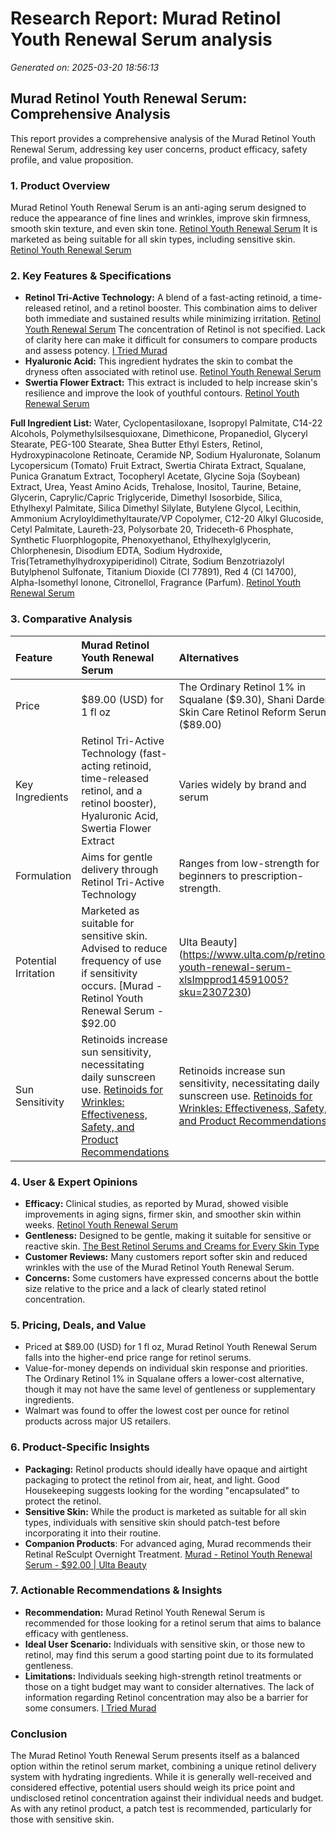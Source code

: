 # Research Report: Murad Retinol Youth Renewal Serum analysis

*Generated on: 2025-03-20 18:56:13*

## Murad Retinol Youth Renewal Serum: Comprehensive Analysis

This report provides a comprehensive analysis of the Murad Retinol Youth Renewal Serum, addressing key user concerns, product efficacy, safety profile, and value proposition.

### 1. Product Overview

Murad Retinol Youth Renewal Serum is an anti-aging serum designed to reduce the appearance of fine lines and wrinkles, improve skin firmness, smooth skin texture, and even skin tone. [Retinol Youth Renewal Serum](https://www.murad.com/products/retinol-youth-renewal-serum) It is marketed as being suitable for all skin types, including sensitive skin. [Retinol Youth Renewal Serum](https://www.murad.com/products/retinol-youth-renewal-serum)

### 2. Key Features & Specifications

*   **Retinol Tri-Active Technology:** A blend of a fast-acting retinoid, a time-released retinol, and a retinol booster. This combination aims to deliver both immediate and sustained results while minimizing irritation. [Retinol Youth Renewal Serum](https://www.murad.com/products/retinol-youth-renewal-serum) The concentration of Retinol is not specified. Lack of clarity here can make it difficult for consumers to compare products and assess potency. [I Tried Murad](https://www.refinery29.com/en-us/murad-retinol-youth-renewal-serum-review)
*   **Hyaluronic Acid:** This ingredient hydrates the skin to combat the dryness often associated with retinol use. [Retinol Youth Renewal Serum](https://www.murad.com/products/retinol-youth-renewal-serum)
*   **Swertia Flower Extract:** This extract is included to help increase skin's resilience and improve the look of youthful contours. [Retinol Youth Renewal Serum](https://www.murad.com/products/retinol-youth-renewal-serum)

**Full Ingredient List:** Water, Cyclopentasiloxane, Isopropyl Palmitate, C14-22 Alcohols, Polymethylsilsesquioxane, Dimethicone, Propanediol, Glyceryl Stearate, PEG-100 Stearate, Shea Butter Ethyl Esters, Retinol, Hydroxypinacolone Retinoate, Ceramide NP, Sodium Hyaluronate, Solanum Lycopersicum (Tomato) Fruit Extract, Swertia Chirata Extract, Squalane, Punica Granatum Extract, Tocopheryl Acetate, Glycine Soja (Soybean) Extract, Urea, Yeast Amino Acids, Trehalose, Inositol, Taurine, Betaine, Glycerin, Caprylic/Capric Triglyceride, Dimethyl Isosorbide, Silica, Ethylhexyl Palmitate, Silica Dimethyl Silylate, Butylene Glycol, Lecithin, Ammonium Acryloyldimethyltaurate/VP Copolymer, C12-20 Alkyl Glucoside, Cetyl Palmitate, Laureth-23, Polysorbate 20, Trideceth-6 Phosphate, Synthetic Fluorphlogopite, Phenoxyethanol, Ethylhexylglycerin, Chlorphenesin, Disodium EDTA, Sodium Hydroxide, Tris(Tetramethylhydroxypiperidinol) Citrate, Sodium Benzotriazolyl Butylphenol Sulfonate, Titanium Dioxide (CI 77891), Red 4 (CI 14700), Alpha-Isomethyl Ionone, Citronellol, Fragrance (Parfum). [Retinol Youth Renewal Serum](https://www.murad.com/products/retinol-youth-renewal-serum)

### 3. Comparative Analysis

| Feature                 | Murad Retinol Youth Renewal Serum                                                                                                                                                                                          | Alternatives                                                                                                                                            |
| :---------------------- | :--------------------------------------------------------------------------------------------------------------------------------------------------------------------------------------------------------------------- | :------------------------------------------------------------------------------------------------------------------------------------------------------ |
| Price                   | \$89.00 (USD) for 1 fl oz                                                                                                                                                                                           | The Ordinary Retinol 1% in Squalane (\$9.30), Shani Darden Skin Care Retinol Reform Serum (\$89.00)                                                     |
| Key Ingredients         | Retinol Tri-Active Technology (fast-acting retinoid, time-released retinol, and a retinol booster), Hyaluronic Acid, Swertia Flower Extract                                                                                | Varies widely by brand and serum                                                                                                                        |
| Formulation             | Aims for gentle delivery through Retinol Tri-Active Technology                                                                                                                                                        | Ranges from low-strength for beginners to prescription-strength.                                                                                                   |
| Potential Irritation    | Marketed as suitable for sensitive skin. Advised to reduce frequency of use if sensitivity occurs. [Murad - Retinol Youth Renewal Serum - $92.00 | Ulta Beauty](https://www.ulta.com/p/retinol-youth-renewal-serum-xlsImpprod14591005?sku=2307230)                                                                                                               | Lower strengths may be less irritating.                                                                                                                                 |
| Sun Sensitivity      | Retinoids increase sun sensitivity, necessitating daily sunscreen use.  [Retinoids for Wrinkles: Effectiveness, Safety, and Product Recommendations](https://www.healthline.com/health/beauty-skin-care/retinoids-for-wrinkles)                                                                                                               | Retinoids increase sun sensitivity, necessitating daily sunscreen use. [Retinoids for Wrinkles: Effectiveness, Safety, and Product Recommendations](https://www.healthline.com/health/beauty-skin-care/retinoids-for-wrinkles)                                                                                                                                 |

### 4. User & Expert Opinions

*   **Efficacy:** Clinical studies, as reported by Murad, showed visible improvements in aging signs, firmer skin, and smoother skin within weeks. [Retinol Youth Renewal Serum](https://www.murad.com/products/retinol-youth-renewal-serum)
*   **Gentleness:** Designed to be gentle, making it suitable for sensitive or reactive skin. [The Best Retinol Serums and Creams for Every Skin Type](https://www.health.com/beauty/best-retinol-cream)
*   **Customer Reviews:** Many customers report softer skin and reduced wrinkles with the use of the Murad Retinol Youth Renewal Serum.
*   **Concerns:** Some customers have expressed concerns about the bottle size relative to the price and a lack of clearly stated retinol concentration.

### 5. Pricing, Deals, and Value

*   Priced at \$89.00 (USD) for 1 fl oz, Murad Retinol Youth Renewal Serum falls into the higher-end price range for retinol serums.
*   Value-for-money depends on individual skin response and priorities. The Ordinary Retinol 1% in Squalane offers a lower-cost alternative, though it may not have the same level of gentleness or supplementary ingredients.
*   Walmart was found to offer the lowest cost per ounce for retinol products across major US retailers.

### 6. Product-Specific Insights

*   **Packaging:** Retinol products should ideally have opaque and airtight packaging to protect the retinol from air, heat, and light. Good Housekeeping suggests looking for the wording "encapsulated" to protect the retinol.
*   **Sensitive Skin:** While the product is marketed as suitable for all skin types, individuals with sensitive skin should patch-test before incorporating it into their routine.
*   **Companion Products**: For advanced aging, Murad recommends their Retinal ReSculpt Overnight Treatment. [Murad - Retinol Youth Renewal Serum - $92.00 | Ulta Beauty](https://www.ulta.com/p/retinol-youth-renewal-serum-xlsImpprod14591005?sku=2307230)

### 7. Actionable Recommendations & Insights

*   **Recommendation:** Murad Retinol Youth Renewal Serum is recommended for those looking for a retinol serum that aims to balance efficacy with gentleness.
*   **Ideal User Scenario:** Individuals with sensitive skin, or those new to retinol, may find this serum a good starting point due to its formulated gentleness.
*   **Limitations:** Individuals seeking high-strength retinol treatments or those on a tight budget may want to consider alternatives. The lack of information regarding Retinol concentration may also be a barrier for some consumers. [I Tried Murad](https://www.refinery29.com/en-us/murad-retinol-youth-renewal-serum-review)

### Conclusion

The Murad Retinol Youth Renewal Serum presents itself as a balanced option within the retinol serum market, combining a unique retinol delivery system with hydrating ingredients. While it is generally well-received and considered effective, potential users should weigh its price point and undisclosed retinol concentration against their individual needs and budget. As with any retinol product, a patch test is recommended, particularly for those with sensitive skin.
